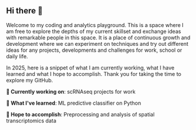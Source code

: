 ## Hi there 👋

Welcome to my coding and analytics playground. This is a space where I am free to explore the depths of my current skillset and exchange ideas with remarkable people in this space. It is a place of continuous growth and development where we can experiment on techniques and try out different ideas for any projects, developments and challenges for work, school or daily life. 

In 2025, here is a snippet of what I am currently working, what I have learned and what I hope to accomplish. Thank you for taking the time to explore my GitHub. 

**🤔 Currently working on**: scRNAseq projects for work

**🌱 What I've learned**: ML predictive classifier on Python

**🔭 Hope to accomplish**: Preprocessing and analysis of spatial transcriptomics data

<!--
**kendrix10/kendrix10** is a ✨ _special_ ✨ repository because its `README.md` (this file) appears on your GitHub profile.

Here are some ideas to get you started:

- 🔭 I’m currently working on ...
- 🌱 I’m currently learning ...
- 👯 I’m looking to collaborate on ...
- 🤔 I’m looking for help with ...
- 💬 Ask me about ...
- 📫 How to reach me: ...
- 😄 Pronouns: ...
- ⚡ Fun fact: ...
-->
